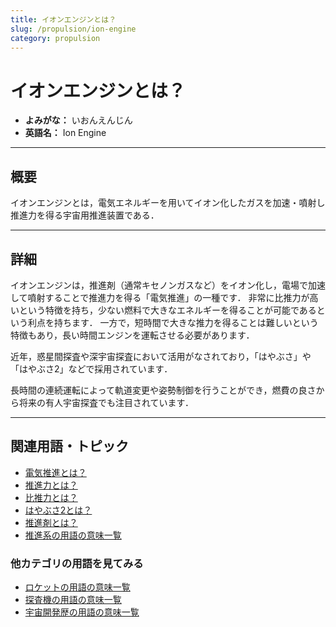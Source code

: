 ```yaml
---
title: イオンエンジンとは？
slug: /propulsion/ion-engine
category: propulsion
---
```


# イオンエンジンとは？

- **よみがな：** いおんえんじん  
- **英語名：** Ion Engine  

---

## 概要

イオンエンジンとは，電気エネルギーを用いてイオン化したガスを加速・噴射し推進力を得る宇宙用推進装置である．

---

## 詳細

イオンエンジンは，推進剤（通常キセノンガスなど）をイオン化し，電場で加速して噴射することで推進力を得る「電気推進」の一種です．
非常に比推力が高いという特徴を持ち，少ない燃料で大きなエネルギーを得ることが可能であるという利点を持ちます．
一方で，短時間で大きな推力を得ることは難しいという特徴もあり，長い時間エンジンを運転させる必要があります．

近年，惑星間探査や深宇宙探査において活用がなされており，「はやぶさ」や「はやぶさ2」などで採用されています．

長時間の連続運転によって軌道変更や姿勢制御を行うことができ，燃費の良さから将来の有人宇宙探査でも注目されています．

---

## 関連用語・トピック

- [電気推進とは？](/docs/propulsion/electric-propulsion)
- [推進力とは？](/docs/propulsion/propulsion)
- [比推力とは？](/docs/propulsion/isp)
- [はやぶさ2とは？](/docs/explorer/hayabusa2)
- [推進剤とは？](/docs/propulsion/propellant)
- [推進系の用語の意味一覧](/docs/category/propulsion)

### 他カテゴリの用語を見てみる
- [ロケットの用語の意味一覧](/docs/category/rocket)
- [探査機の用語の意味一覧](/docs/category/explorer)
- [宇宙開発歴の用語の意味一覧](/docs/category/history)


